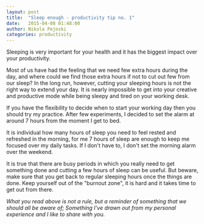 ```yaml
---
layout: post
title:  "Sleep enough - productivity tip no. 1"
date:   2015-04-08 01:48:00
author: Nikola Pejoski
categories: productivity
---
```


Sleeping is very important for your health and it has the biggest impact over your productivity.

Most of us have had the feeling that we need few extra hours during the day, and where could we find those extra hours 
if not to cut out few from our sleep? In the long run, however, cutting your sleeping hours is not the right way 
to extend your day. It is nearly impossible to get into your creative and productive mode while being sleepy and tired 
on your working desk. 

If you have the flexibility to decide when to start your working day then you should try my practice. 
After few experiments, I decided to set the alarm at around 7 hours from the moment I get to bed. 

It is individual how many hours of sleep you need to feel rested and refreshed in the morning,
for me 7 hours of sleep are enough to keep me focused over my daily tasks. If I don't have to,
I don't set the morning alarm over the weekend. 

It is true that there are busy periods in which you really need to get something done 
and cutting a few hours of sleep can be useful. But beware, make sure that you get back to regular sleeping hours 
once the things are done. Keep yourself out of the "burnout zone", it is hard and it takes time to get out from there.

*What you read above is not a rule, but a reminder of something that we should all be aware of; 
Something I've drawn out from my personal experience and I like to share with you.*
